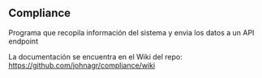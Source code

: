 ## Compliance
Programa que recopila información del sistema y envia los datos a un API endpoint

La documentación se encuentra en el Wiki del repo: https://github.com/johnagr/compliance/wiki
